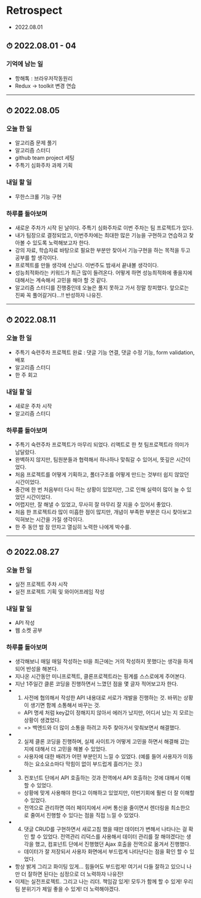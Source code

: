 # Retrospect 
- 2022.08.01

## ⏱ 2022.08.01 - 04
### 기억에 남는 일
- 항해톡 : 브라우저작동원리
- Redux ->  toolkit 변경 연습


-----


## ⏱ 2022.08.05
### 오늘 한 일
- 알고리즘 문제 풀기
- 알고리즘 스터디
- github team project 세팅
- 주특기 심화주차 과제 기획

### 내일 할 일
- 무한스크롤 기능 구현

### 하루를 돌아보며
- 새로운 주차가 시작 된 날이다. 주특기 심화주차로 이번 주차는 팀 프로젝트가 있다.
- 내가 팀장으로 결정되었고, 이번주차에는 최대한 많은 기능을 구현하고 연습하고 찾아볼 수 있도록 노력해보고자 한다.
- 강의 자료, 학습자료 바탕으로 필요한 부분만 찾아서 기능구현을 하는 목적을 두고 공부를 할 생각이다. 
- 프로젝트를 만들 생각에 신났다. 이번주도 밤새서 끝내볼 생각이다. 
- 성능최적화라는 키워드가 최근 많이 들려온다. 어떻게 하면 성능최적화에 좋을지에 대해서는 계속해서 고민을 해야 할 것 같다.
- 알고리즘 스터디를 진행중인데 오늘은 풀지 못하고 가서 정말 창피했다. 앞으로는 진짜 꼭 풀어갈거다...!! 반성하자 나유진.


-----


## ⏱ 2022.08.11
### 오늘 한 일
- 주특기 숙련주차 프로젝트 완료 : 댓글 기능 연결, 댓글 수정 기능, form validation, 배포
- 알고리즘 스터디
- 한 주 회고

### 내일 할 일
- 새로운 주차 시작
- 알고리즘 스터디

### 하루를 돌아보며
- 주특기 숙련주차 프로젝트가 마무리 되었다. 리액트로 한 첫 팀프로젝트라 의미가 남달랐다.
- 완벽하지 않지만, 팀원분들과 협력해서 하나하나 맞춰갈 수 있어서, 뜻깊은 시간이었다. 
- 처음 프로젝트를 어떻게 기획하고, 폴더구조를 어떻게 만드는 것부터 쉽지 않았던 시간이었다.
- 중간에 한 번 처음부터 다시 하는 상황이 있었지만, 그로 인해 실력이 많이 늘 수 있었던 시간이었다. 
- 어렵지만, 잘 해낼 수 있었고, 무사히 잘 마무리 잘 지을 수 있어서 좋았다. 
- 처음 한 프로젝트라 많이 미흡한 점이 많지만, 개념이 부족한 부분은 다시 찾아보고 익혀보는 시간을 가질 생각이다. 
- 한 주 동안 밤 잠 안자고 열심히 노력한 나에게 박수를.

-----

## ⏱ 2022.08.27
### 오늘 한 일
- 실전 프로젝트 주차 시작
- 실전 프로젝트 기획 및 와이어프레임 작성

### 내일 할 일
- API 작성
- 웹 소켓 공부

### 하루를 돌아보며
- 생각해보니 매일 매일 작성하는 til을 최근에는 거의 작성하지 못했다는 생각을 하게 되어 반성을 해본다.
- 지나온 시간동안 미니프로젝트, 클론프로젝트라는 핑계를 스스로에게 주어본다.
- 지난 1주일간 클론 코딩을 진행하면서 느꼈던 점을 몇 글자 적어보고자 한다.
- 1. 사전에 협의해서 작성한 API 내용대로 서로가 개발을 진행하는 것. 바뀌는 상황이 생기면 함께 소통해서 바꾸는 것.
  * API 명세 처럼 key값이 정해지지 않아서 에러가 났지만, 어디서 났는 지 모르는 상황이 생겼었다.
  * => 백엔드와 더 많이 소통을 하려고 자주 찾아가서 맞춰보면서 해결했다.
- 2. 실제 클론 코딩을 진행하며, 실제 사이트가 어떻게 고민을 하면서 해결해 갔는 지에 대해서 더 고민을 해볼 수 있었다.
  * 사용자에 대한 배려가 어떤 부분인지 느낄 수 있었다. (예를 들어 사용자가 이동하는 요소요소마다 막힘이 없이 부드럽게 흘러가는 것.)
- 3. 컨포넌트 단에서 API 호출하는 것과 전역에서 API 호출하는 것에 대해서 이해할 수 있었다.
  * 상황에 맞게 사용해야 한다고 이해하고 있었지만, 이번기회에 훨씬 더 잘 이해할 수 있었다.
  * 전역으로 관리하면 여러 페이지에서 서버 통신을 줄이면서 렌더링을 최소한으로 줄여서 진행할 수 있다는 점을 직접 느낄 수 있었다.
- 4. 댓글 CRUD를 구현하면서 새로고침 했을 때만 데이터가 변해서 나타나는 걸 확인 할 수 있었다. 전역관리 리덕스를 사용해서 데이터 관리를 잘 해야겠다는 생각을 했고, 컴포넌트 단에서 진행했던 Ajax 호출을 전역으로 옮겨서 진행했다.
  * 데이터가 잘 저장되서 사용자 화면에서 부드럽게 나타난다는 점을 확인 할 수 있었다.
- 항상 밝게 그리고 화이팅 있게... 힘들어도 부드럽게! 여기서 다들 잘하고 있으니 나만 더 잘하면 된다는 심정으로 더 노력하자 나유진!
- 이제는 실전프로젝트. 그리고 나는 리더. 책임감 있게! 모두가 함께 할 수 있게! 우리팀 분위기가 제일 좋을 수 있게! 더 노력해야겠다.